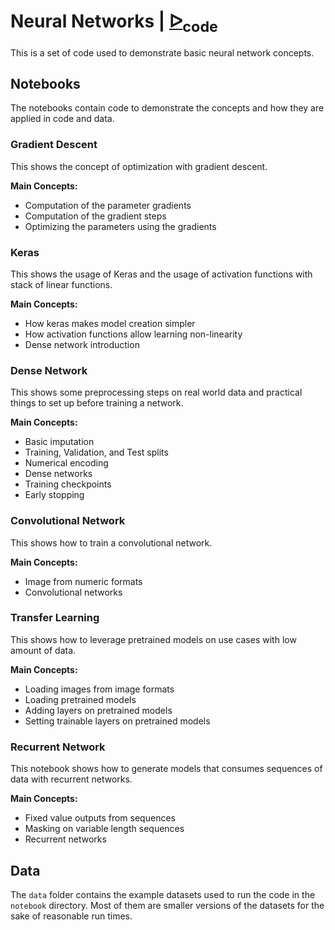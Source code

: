 # Neural Networks | [ᐅ<sub>code</sub>][Code]

This is a set of code used to demonstrate basic neural network concepts.

## Notebooks

The notebooks contain code to demonstrate the concepts and how they are
applied in code and data.

### Gradient Descent

This shows the concept of optimization with gradient descent.

**Main Concepts:**

*   Computation of the parameter gradients
*   Computation of the gradient steps
*   Optimizing the parameters using the gradients

### Keras

This shows the usage of Keras and the usage of activation functions with
stack of linear functions.

**Main Concepts:**

*   How keras makes model creation simpler
*   How activation functions allow learning non-linearity
*   Dense network introduction

### Dense Network

This shows some preprocessing steps on real world data and practical things
to set up before training a network.

**Main Concepts:**

*   Basic imputation
*   Training, Validation, and Test splits
*   Numerical encoding
*   Dense networks
*   Training checkpoints
*   Early stopping

### Convolutional Network

This shows how to train a convolutional network.

**Main Concepts:**

*   Image from numeric formats
*   Convolutional networks

### Transfer Learning

This shows how to leverage pretrained models on use cases with low amount of
data.

**Main Concepts:**

*   Loading images from image formats
*   Loading pretrained models
*   Adding layers on pretrained models
*   Setting trainable layers on pretrained models

### Recurrent Network

This notebook shows how to generate models that consumes sequences of data
with recurrent networks.

**Main Concepts:**

*   Fixed value outputs from sequences
*   Masking on variable length sequences
*   Recurrent networks

## Data

The `data` folder contains the example datasets used to run the code in the
`notebook` directory. Most of them are smaller versions of the datasets for
the sake of reasonable run times.


[Code]: https://github.com/baluyotraf/lecture-neural-networks (Code)